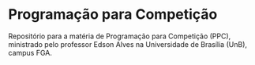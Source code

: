 # Programação para Competição

Repositório para a matéria de Programação para Competição (PPC), ministrado pelo
professor Edson Alves na Universidade de Brasília (UnB), campus FGA.
